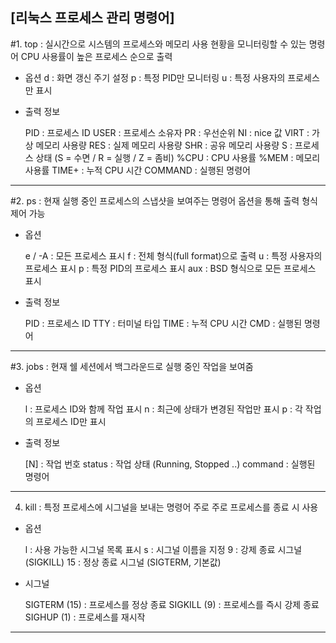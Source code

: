 [리눅스 프로세스 관리 명령어]
---------------------------------------------------------------
#1. top
 : 실시간으로 시스템의 프로세스와 메모리 사용 현황을 모니터링할 수 있는 명령어 
   CPU 사용률이 높은 프로세스 순으로 출력

- 옵션
  d : 화면 갱신 주기 설정
  p : 특정 PID만 모니터링
  u : 특정 사용자의 프로세스만 표시

- 출력 정보
  
  PID : 프로세스 ID
  USER : 프로세스 소유자
  PR : 우선순위
  NI : nice 값
  VIRT : 가상 메모리 사용량
  RES : 실제 메모리 사용량
  SHR : 공유 메모리 사용량
  S : 프로세스 상태 (S = 수면 / R = 실행 / Z = 좀비)
  %CPU : CPU 사용률
  %MEM : 메모리 사용률
  TIME+ : 누적 CPU 시간
  COMMAND : 실행된 명령어
---------------------------------------------------------------
#2. ps
 : 현재 실행 중인 프로세스의 스냅샷을 보여주는 명령어
   옵션을 통해 출력 형식 제어 가능

- 옵션

  e / -A : 모든 프로세스 표시
  f : 전체 형식(full format)으로 출력
  u : 특정 사용자의 프로세스 표시
  p : 특정 PID의 프로세스 표시
  aux : BSD 형식으로 모든 프로세스 표시

- 출력 정보

  PID : 프로세스 ID
  TTY : 터미널 타입
  TIME : 누적 CPU 시간
  CMD : 실행된 명령어
---------------------------------------------------------------
#3. jobs
 : 현재 쉘 세션에서 백그라운드로 실행 중인 작업을 보여줌

- 옵션

  l : 프로세스 ID와 함께 작업 표시
  n : 최근에 상태가 변경된 작업만 표시
  p : 각 작업의 프로세스 ID만 표시
  
- 출력 정보

  [N] : 작업 번호
  status : 작업 상태 (Running, Stopped ..)
  command : 실행된 명령어
---------------------------------------------------------------
4. kill
 : 특정 프로세스에 시그널을 보내는 명령어 주로
   주로 프로세스를 종료 시 사용

- 옵션

  l : 사용 가능한 시그널 목록 표시
  s : 시그널 이름을 지정
  9 : 강제 종료 시그널 (SIGKILL)
  15 : 정상 종료 시그널 (SIGTERM, 기본값)
  
- 시그널
  
  SIGTERM (15) : 프로세스를 정상 종료
  SIGKILL (9) : 프로세스를 즉시 강제 종료
  SIGHUP (1) : 프로세스를 재시작
---------------------------------------------------------------
  
